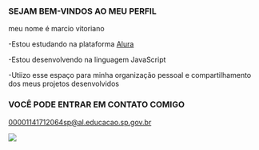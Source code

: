 ### SEJAM BEM-VINDOS AO MEU PERFIL 

meu nome é marcio vitoriano

-Estou estudando na plataforma [Alura](hppts://www.alura.com.br)

-Estou desenvolvendo na linguagem JavaScript 

-Utiizo esse espaço para minha organização pessoal e compartilhamento dos meus projetos desenvolvidos 

### VOCÊ PODE ENTRAR EM CONTATO COMIGO 

00001141712064sp@al.educacao.sp.gov.br

![](https://media.tenor.com/dlJSiLUJNmsAAAAM/math-calculate.gif)
